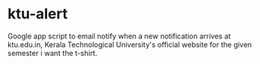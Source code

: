 # ktu-alert
Google app script to email notify when a new notification arrives at ktu.edu.in, Kerala Technological University's official website for the given semester
i want the t-shirt.
